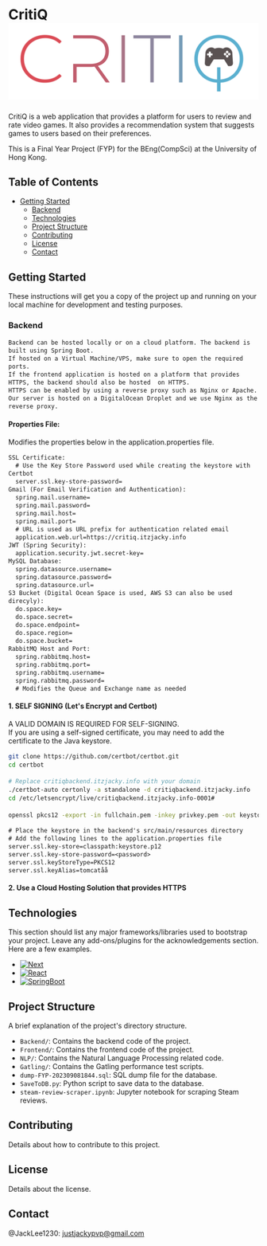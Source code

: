 # CritiQ ![LOGO](./logo_v2.png)

CritiQ is a web application that provides a platform for users to review and rate video games. It also provides a recommendation system that suggests games to users based on their preferences.

This is a Final Year Project (FYP) for the BEng(CompSci) at the University of Hong Kong.

## Table of Contents

- [Getting Started](#getting-started)
  - [Backend](#backend)
  - [Technologies](#technologies)
  - [Project Structure](#project-structure)
  - [Contributing](#contributing)
  - [License](#license)
  - [Contact](#contact)

## Getting Started

These instructions will get you a copy of the project up and running on your local machine for development and testing purposes.

<!-- backend section, make it a sub-section of getting started -->

### Backend

    Backend can be hosted locally or on a cloud platform. The backend is built using Spring Boot.
    If hosted on a Virtual Machine/VPS, make sure to open the required ports.
    If the frontend application is hosted on a platform that provides HTTPS, the backend should also be hosted  on HTTPS.
    HTTPS can be enabled by using a reverse proxy such as Nginx or Apache.
    Our server is hosted on a DigitalOcean Droplet and we use Nginx as the reverse proxy.

#### Properties File:

Modifies the properties below in the application.properties file.

```properties
SSL Certificate:
  # Use the Key Store Password used while creating the keystore with Certbot
  server.ssl.key-store-password=
Gmail (For Email Verification and Authentication):
  spring.mail.username=
  spring.mail.password=
  spring.mail.host=
  spring.mail.port=
  # URL is used as URL prefix for authentication related email
  application.web.url=https://critiq.itzjacky.info
JWT (Spring Security):
  application.security.jwt.secret-key=
MySQL Database:
  spring.datasource.username=
  spring.datasource.password=
  spring.datasource.url=
S3 Bucket (Digital Ocean Space is used, AWS S3 can also be used direcyly):
  do.space.key=
  do.space.secret=
  do.space.endpoint=
  do.space.region=
  do.space.bucket=
RabbitMQ Host and Port:
  spring.rabbitmq.host=
  spring.rabbitmq.port=
  spring.rabbitmq.username=
  spring.rabbitmq.password=
  # Modifies the Queue and Exchange name as needed
```

#### 1. SELF SIGNING (Let's Encrypt and Certbot)

A VALID DOMAIN IS REQUIRED FOR SELF-SIGNING. </br>
If you are using a self-signed certificate, you may need to add the certificate to the Java keystore.

```bash
git clone https://github.com/certbot/certbot.git
cd certbot

# Replace critiqbackend.itzjacky.info with your domain
./certbot-auto certonly -a standalone -d critiqbackend.itzjacky.info
cd /etc/letsencrypt/live/critiqbackend.itzjacky.info-0001#

openssl pkcs12 -export -in fullchain.pem -inkey privkey.pem -out keystore.p12 -name tomcat -CAfile chain.pem -caname root
```

<!-- properties file part -->

```properties
# Place the keystore in the backend's src/main/resources directory
# Add the following lines to the application.properties file
server.ssl.key-store=classpath:keystore.p12
server.ssl.key-store-password=<password>
server.ssl.keyStoreType=PKCS12
server.ssl.keyAlias=tomcatåå
```

#### 2. Use a Cloud Hosting Solution that provides HTTPS

## Technologies

This section should list any major frameworks/libraries used to bootstrap your project. Leave any add-ons/plugins for the acknowledgements section. Here are a few examples.

- [![Next][Next.js]][Next-url]
- [![React][React.js]][React-url]
- [![SpringBoot][SpringBoot]][SpringBoot-url]

## Project Structure

A brief explanation of the project's directory structure.

- `Backend/`: Contains the backend code of the project.
- `Frontend/`: Contains the frontend code of the project.
- `NLP/`: Contains the Natural Language Processing related code.
- `Gatling/`: Contains the Gatling performance test scripts.
- `dump-FYP-202309081844.sql`: SQL dump file for the database.
- `SaveToDB.py`: Python script to save data to the database.
- `steam-review-scraper.ipynb`: Jupyter notebook for scraping Steam reviews.

## Contributing

Details about how to contribute to this project.

## License

Details about the license.

## Contact

@JackLee1230: justjackypvp@gmail.com

[Next.js]: https://img.shields.io/badge/next.js-000000?style=for-the-badge&logo=nextdotjs&logoColor=white
[Next-url]: https://nextjs.org/
[React.js]: https://img.shields.io/badge/React-20232A?style=for-the-badge&logo=react&logoColor=61DAFB
[React-url]: https://reactjs.org/
[SpringBoot-url]: https://spring.io/projects/spring-boot
[SpringBoot]: https://img.shields.io/badge/SpringBoot-6DB33F?style=flat-square&logo=Spring&logoColor=white

```

```

